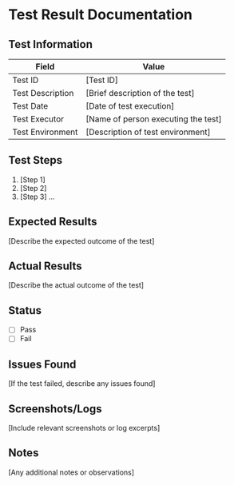 # Test Result Documentation

## Test Information

| Field | Value |
|-------|-------|
| Test ID | [Test ID] |
| Test Description | [Brief description of the test] |
| Test Date | [Date of test execution] |
| Test Executor | [Name of person executing the test] |
| Test Environment | [Description of test environment] |

## Test Steps

1. [Step 1]
2. [Step 2]
3. [Step 3]
...

## Expected Results

[Describe the expected outcome of the test]

## Actual Results

[Describe the actual outcome of the test]

## Status

- [ ] Pass
- [ ] Fail

## Issues Found

[If the test failed, describe any issues found]

## Screenshots/Logs

[Include relevant screenshots or log excerpts]

## Notes

[Any additional notes or observations]
